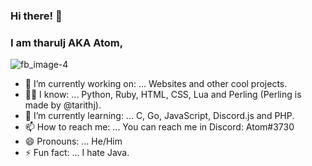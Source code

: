 ### Hi there! 👋
### I am tharulj AKA Atom,

![fb_image-4](https://user-images.githubusercontent.com/78299767/143766167-f76b47d8-3e9b-4575-ae03-e6633ac63d79.gif)

- 🔭 I’m currently working on: ... Websites and other cool projects.
- 👨‍🎓 I know: ... Python, Ruby, HTML, CSS, Lua and Perling (Perling is made by @tarithj).
- 🌱 I’m currently learning: ... C, Go, JavaScript, Discord.js and PHP.
- 📫 How to reach me: ... You can reach me in Discord: Atom#3730
- 😄 Pronouns: ... He/Him
- ⚡ Fun fact: ... I hate Java.
